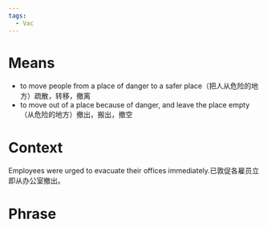 ```yaml
---
tags:
  - Vac
---
```

# Means
- to move people from a place of danger to a safer place（把人从危险的地方）疏散，转移，撤离
- to move out of a place because of danger, and leave the place empty（从危险的地方）撤出，搬出，撤空
# Context
Employees were urged to evacuate their offices immediately.已敦促各雇员立即从办公室撤出。
# Phrase

